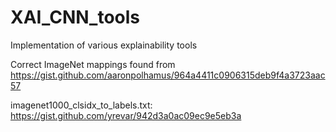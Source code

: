 # XAI_CNN_tools
Implementation of various explainability tools


Correct ImageNet mappings found from https://gist.github.com/aaronpolhamus/964a4411c0906315deb9f4a3723aac57


imagenet1000_clsidx_to_labels.txt: https://gist.github.com/yrevar/942d3a0ac09ec9e5eb3a